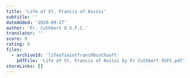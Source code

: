 ```yaml
---
title: 'Life of St. Francis of Assisi'
subtitle: ''
dateAdded: '2020-09-27'
author: 'Fr. Cuthbert O.S.F.C.'
translator: ''
score: 0
rating: 0
files:
  - archiveId: 'lifeofsaintfranc00cuthuoft'
    pdfFile: 'Life of St. Francis of Assisi by Fr Cuthbert OSFC.pdf'
storeLinks: []
---
```



